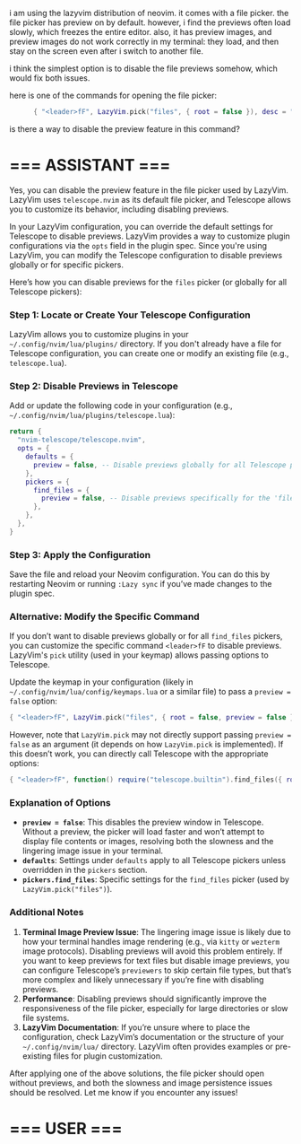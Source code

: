 i am using the lazyvim distribution of neovim. it comes with a file picker. the file picker has preview on by default. however, i find the previews often load slowly, which freezes the entire editor. also, it has preview images, and preview images do not work correctly in my terminal: they load, and then stay on the screen even after i switch to another file.

i think the simplest option is to disable the file previews somehow, which would fix both issues.

here is one of the commands for opening the file picker:

```lua
      { "<leader>fF", LazyVim.pick("files", { root = false }), desc = "Find Files (cwd)" },

```

is there a way to disable the preview feature in this command?

# === ASSISTANT ===

Yes, you can disable the preview feature in the file picker used by LazyVim. LazyVim uses `telescope.nvim` as its default file picker, and Telescope allows you to customize its behavior, including disabling previews.

In your LazyVim configuration, you can override the default settings for Telescope to disable previews. LazyVim provides a way to customize plugin configurations via the `opts` field in the plugin spec. Since you're using LazyVim, you can modify the Telescope configuration to disable previews globally or for specific pickers.

Here’s how you can disable previews for the `files` picker (or globally for all Telescope pickers):

### Step 1: Locate or Create Your Telescope Configuration
LazyVim allows you to customize plugins in your `~/.config/nvim/lua/plugins/` directory. If you don't already have a file for Telescope configuration, you can create one or modify an existing file (e.g., `telescope.lua`).

### Step 2: Disable Previews in Telescope
Add or update the following code in your configuration (e.g., `~/.config/nvim/lua/plugins/telescope.lua`):

```lua
return {
  "nvim-telescope/telescope.nvim",
  opts = {
    defaults = {
      preview = false, -- Disable previews globally for all Telescope pickers
    },
    pickers = {
      find_files = {
        preview = false, -- Disable previews specifically for the 'files' picker
      },
    },
  },
}
```

### Step 3: Apply the Configuration
Save the file and reload your Neovim configuration. You can do this by restarting Neovim or running `:Lazy sync` if you’ve made changes to the plugin spec.

### Alternative: Modify the Specific Command
If you don’t want to disable previews globally or for all `find_files` pickers, you can customize the specific command `<leader>fF` to disable previews. LazyVim's `pick` utility (used in your keymap) allows passing options to Telescope.

Update the keymap in your configuration (likely in `~/.config/nvim/lua/config/keymaps.lua` or a similar file) to pass a `preview = false` option:

```lua
{ "<leader>fF", LazyVim.pick("files", { root = false, preview = false }), desc = "Find Files (cwd)" },
```

However, note that `LazyVim.pick` may not directly support passing `preview = false` as an argument (it depends on how `LazyVim.pick` is implemented). If this doesn’t work, you can directly call Telescope with the appropriate options:

```lua
{ "<leader>fF", function() require("telescope.builtin").find_files({ root = false, preview = false }) end, desc = "Find Files (cwd)" },
```

### Explanation of Options
- **`preview = false`**: This disables the preview window in Telescope. Without a preview, the picker will load faster and won’t attempt to display file contents or images, resolving both the slowness and the lingering image issue in your terminal.
- **`defaults`**: Settings under `defaults` apply to all Telescope pickers unless overridden in the `pickers` section.
- **`pickers.find_files`**: Specific settings for the `find_files` picker (used by `LazyVim.pick("files")`).

### Additional Notes
1. **Terminal Image Preview Issue**: The lingering image issue is likely due to how your terminal handles image rendering (e.g., via `kitty` or `wezterm` image protocols). Disabling previews will avoid this problem entirely. If you want to keep previews for text files but disable image previews, you can configure Telescope’s `previewers` to skip certain file types, but that’s more complex and likely unnecessary if you’re fine with disabling previews.
2. **Performance**: Disabling previews should significantly improve the responsiveness of the file picker, especially for large directories or slow file systems.
3. **LazyVim Documentation**: If you’re unsure where to place the configuration, check LazyVim’s documentation or the structure of your `~/.config/nvim/lua/` directory. LazyVim often provides examples or pre-existing files for plugin customization.

After applying one of the above solutions, the file picker should open without previews, and both the slowness and image persistence issues should be resolved. Let me know if you encounter any issues!

# === USER ===


